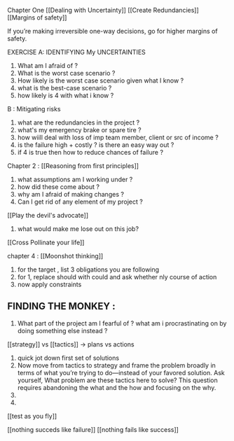 Chapter One [[Dealing with Uncertainty]]
[[Create Redundancies]]
[[Margins of safety]]


If you’re
making irreversible one-way decisions, go for higher margins of safety.

EXERCISE A: IDENTIFYING My UNCERTAINTIES

1. What am I afraid of ?
2. What is the worst case scenario ?
3. How likely is the worst case scenario given what I know ?
4. what is the best-case scenario ?
5. how likely is 4 with what i know ?

B : Mitigating risks
1. what are the redundancies in the project ?
2. what's my emergency brake or spare tire ?
3. how wiill deal with loss of imp team member, client or src of income ?
4. is the failure high + costly ? is there an easy way out ?
5. if 4 is true then how to reduce chances of failure ?


Chapter 2 : [[Reasoning from first principles]]
1. what assumptions am I working under ?
2. how did these come about ?
3. why am I afraid of making changes ?
4. Can I get rid of any element of my project ?


[[Play the devil's advocate]]
1. what would make me lose out on this job?


[[Cross Pollinate your life]]

chapter 4 : [[Moonshot thinking]]
1. for the target , list 3 obligations you are following
2. for 1, replace should with could and ask whether nly course of action 
3. now apply constraints

## FINDING THE MONKEY :
1. What part of the project am I fearful of ? what am i procrastinating on by doing something else instead ?



[[strategy]] vs [[tactics]] -> plans vs actions

1. quick jot down first set of solutions
2. Now move from tactics to strategy and frame the problem broadly in terms of what you’re trying to do—instead of your favored solution. Ask yourself, What problem are these tactics here to solve? This question requires abandoning the what and the how and focusing on the why.
2. 
3. 

[[test as you fly]]

[[nothing succeds like failure]]
[[nothing fails like success]]